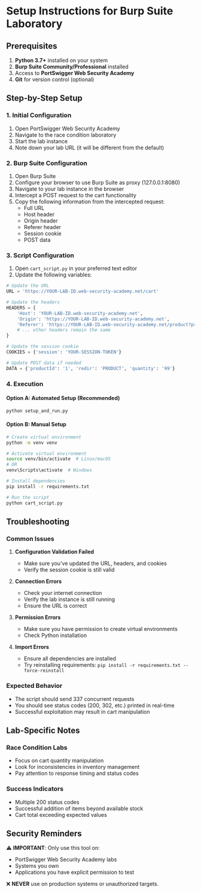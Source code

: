 # Setup Instructions for Burp Suite Laboratory

## Prerequisites

1. **Python 3.7+** installed on your system
2. **Burp Suite Community/Professional** installed
3. Access to **PortSwigger Web Security Academy**
4. **Git** for version control (optional)

## Step-by-Step Setup

### 1. Initial Configuration

1. Open PortSwigger Web Security Academy
2. Navigate to the race condition laboratory
3. Start the lab instance
4. Note down your lab URL (it will be different from the default)

### 2. Burp Suite Configuration

1. Open Burp Suite
2. Configure your browser to use Burp Suite as proxy (127.0.0.1:8080)
3. Navigate to your lab instance in the browser
4. Intercept a POST request to the cart functionality
5. Copy the following information from the intercepted request:
   - Full URL
   - Host header
   - Origin header
   - Referer header
   - Session cookie
   - POST data

### 3. Script Configuration

1. Open `cart_script.py` in your preferred text editor
2. Update the following variables:

```python
# Update the URL
URL = 'https://YOUR-LAB-ID.web-security-academy.net/cart'

# Update the headers
HEADERS = {
    'Host': 'YOUR-LAB-ID.web-security-academy.net',
    'Origin': 'https://YOUR-LAB-ID.web-security-academy.net',
    'Referer': 'https://YOUR-LAB-ID.web-security-academy.net/product?productId=1',
    # ... other headers remain the same
}

# Update the session cookie
COOKIES = {'session': 'YOUR-SESSION-TOKEN'}

# Update POST data if needed
DATA = {'productId': '1', 'redir': 'PRODUCT', 'quantity': '99'}
```

### 4. Execution

#### Option A: Automated Setup (Recommended)
```bash
python setup_and_run.py
```

#### Option B: Manual Setup
```bash
# Create virtual environment
python -m venv venv

# Activate virtual environment
source venv/bin/activate  # Linux/macOS
# OR
venv\Scripts\activate  # Windows

# Install dependencies
pip install -r requirements.txt

# Run the script
python cart_script.py
```

## Troubleshooting

### Common Issues

1. **Configuration Validation Failed**
   - Make sure you've updated the URL, headers, and cookies
   - Verify the session cookie is still valid

2. **Connection Errors**
   - Check your internet connection
   - Verify the lab instance is still running
   - Ensure the URL is correct

3. **Permission Errors**
   - Make sure you have permission to create virtual environments
   - Check Python installation

4. **Import Errors**
   - Ensure all dependencies are installed
   - Try reinstalling requirements: `pip install -r requirements.txt --force-reinstall`

### Expected Behavior

- The script should send 337 concurrent requests
- You should see status codes (200, 302, etc.) printed in real-time
- Successful exploitation may result in cart manipulation

## Lab-Specific Notes

### Race Condition Labs
- Focus on cart quantity manipulation
- Look for inconsistencies in inventory management
- Pay attention to response timing and status codes

### Success Indicators
- Multiple 200 status codes
- Successful addition of items beyond available stock
- Cart total exceeding expected values

## Security Reminders

⚠️ **IMPORTANT**: Only use this tool on:
- PortSwigger Web Security Academy labs
- Systems you own
- Applications you have explicit permission to test

❌ **NEVER** use on production systems or unauthorized targets.


